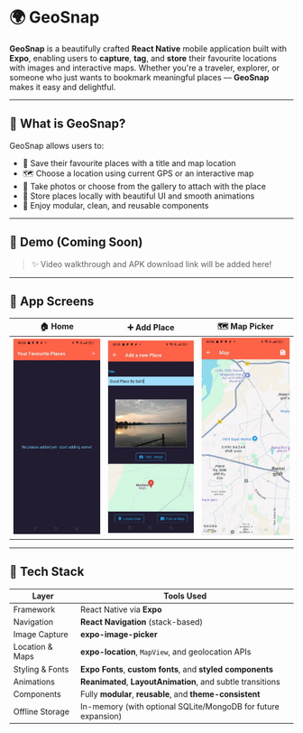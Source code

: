 # 🌍 GeoSnap

**GeoSnap** is a beautifully crafted **React Native** mobile application built with **Expo**, enabling users to **capture**, **tag**, and **store** their favourite locations with images and interactive maps. Whether you're a traveler, explorer, or someone who just wants to bookmark meaningful places — **GeoSnap** makes it easy and delightful.

---

## 📸 What is GeoSnap?

GeoSnap allows users to:

- 📍 Save their favourite places with a title and map location
- 🗺️ Choose a location using current GPS or an interactive map
- 📸 Take photos or choose from the gallery to attach with the place
- 🧠 Store places locally with beautiful UI and smooth animations
- 🧩 Enjoy modular, clean, and reusable components

---

## 🚀 Demo (Coming Soon)

> ✨ Video walkthrough and APK download link will be added here!

---

## 📱 App Screens

| 🏠 Home | ➕ Add Place | 🗺️ Map Picker |
|--------|-------------|---------------|
| ![Home](./assets/screenshots/home.jpg) | ![Add](./assets/screenshots/selectplace.jpg) | ![Map](./assets/screenshots/map.jpg) |

---

## 🔧 Tech Stack

| Layer | Tools Used |
|-------|------------|
| Framework | React Native via **Expo** |
| Navigation | **React Navigation** (stack-based) |
| Image Capture | **expo-image-picker** |
| Location & Maps | **expo-location**, `MapView`, and geolocation APIs |
| Styling & Fonts | **Expo Fonts**, **custom fonts**, and **styled components** |
| Animations | **Reanimated**, **LayoutAnimation**, and subtle transitions |
| Components | Fully **modular**, **reusable**, and **theme-consistent** |
| Offline Storage | In-memory (with optional SQLite/MongoDB for future expansion) |
